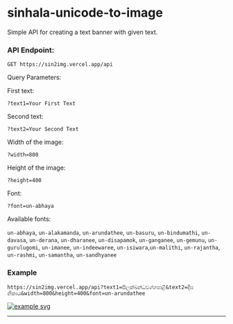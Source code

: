 # sinhala-unicode-to-image
Simple API for creating a text banner with given text.


### API Endpoint:

```
GET https://sin2img.vercel.app/api
```
Query Parameters:

First text:
```
?text1=Your First Text
```

Second text:
```
?text2=Your Second Text
```
Width of the image:
```
?width=800
```
Height of the image:
```
?height=400
```

Font:
```
?font=un-abhaya
```
Available fonts: 

`un-abhaya`, `un-alakamanda`, `un-arundathee`, `un-basuru`, `un-bindumathi`, `un-davasa`, `un-derana`, `un-dharanee`, `un-disapamok`, `un-ganganee`, `un-gemunu`, `un-gurulugomi`, `un-imanee`, `un-indeewaree`, `un-isiwara`,`un-malithi`, `un-rajantha`, `un-rashmi`, `un-samantha`, `un-sandhyanee`





### Example

```
https://sin2img.vercel.app/api?text1=සීලක්ඛන්ධවග්ගපාළි&text2=දීඝ නිකාය&width=800&height=400&font=un-arundathee
```

[![example svg](https://sin2img.vercel.app/api?text1=සීලක්ඛන්ධවග්ගපාළි&text2=දීඝ%20නිකාය&width=800&height=400&font=un-arundathee)](https://sin2img.vercel.app/api?text1=සීලක්ඛන්ධවග්ගපාළි&text2=දීඝ%20නිකාය&width=800&height=400&font=un-arundathee)


____


